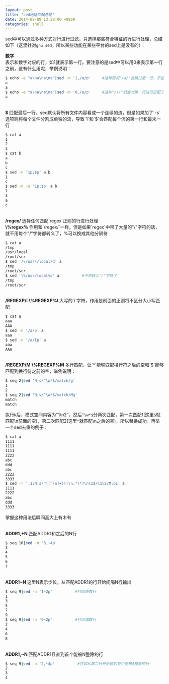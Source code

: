 ```yaml
---
layout: post
title: "sed地址匹配总结"
date: 2014-08-08 13:20:00 +0800
categories: shell
---
```



sed中可以通过多种方式对行进行过滤，只选择那些符合特征的行进行处理，总结如下（这里针对`gnu sed`，所以某些功能在某些平台的sed上是没有的）：

<b>数字         </b>  
表示和数字对应的行，如1就表示第一行。要注意的是sed中可以用0来表示第一行之前，这有什么用呢，举例说明：

```bash
$ echo -e "a\na\na\na"|sed -n '1,/a/p'     #这种情况"/a/"会跳过第一行，不会对第一行进行匹配
a
a
$ echo -e "a\na\na\na"|sed -n '0,/a/p'     #这样"/a/"就会对第一行进行匹配了
a
```


<br />
<b>$        </b>  
匹配最后一行。sed默认将所有文件内容看成一个连续的流，但是如果加了`-s`选项则将每个文件分割成单独的流，导致`1`和`$`会匹配每个流的第一行和最末一行

```bash
$ cat a
1
2
3
$ cat b
a
b
c
$ sed -n '1p;$p' a b
1
c
$ sed -n -s '1p;$p' a b
1
3
a
c
```


<br />
<b>/regex/          </b>  
选择任何匹配`regex`正则的行进行处理


<br />
<b>\%regex%     </b>  
作用和`/regex/`一样，但是如果`regex`中带了大量的"/"字符的话，就不用每个"/"字符都转义了，%可以换成其他分隔符

```bash
$ cat a
/tmp
/usr/local
/root/scr
$ sed '/\/usr\/local/d' a
/tmp
/root/scr
$ sed '\%/usr/local%d' a          #不用转义"/"字符了
/tmp
/root/scr
```


<br />
<b>/REGEXP/I</b>  
<b>\%REGEXP%I     </b>  
大写的`i`字符，作用是前面的正则将不区分大小写匹配

```bash
$ cat a
aaa
AAA
$ sed -n '/a/p' a
aaa
$ sed -n '/a/Ip' a
aaa
AAA
```


<br />
<b>/REGEXP/M</b>  
<b>\%REGEXP%M          </b>  
多行匹配，让`^`能够匹配换行符之后的空和`$`能够匹配到换行符之前的空，举例说明：

```bash
$ seq 2|sed 'N;s/^\w*$/match/g'    
1
2
$ seq 2|sed 'N;s/^\w*$/match/Mg'         
match
match
```
执行`N`后，模式空间内容为"1\n2"，然后`^\w*$`分两次匹配，第一次匹配1(这里`$`就匹配\n前面的空)，第二次匹配2(这里`^`就匹配\n之后的空)，所以替换成功。再举一个sed去重的例子：

```bash
$ cat a
1111
1111
1111
2222
abc
ddd
abc
2222
3333
$ sed -r ':1;N;s/^([^\n]+)((\n.*)*)\n\1$/\1\2/M;b1' a
1111
2222
abc
ddd
3333
```
掌握这种用法后瞬间高大上有木有


<br />
<b>ADDR1,+N          </b>  
匹配ADDR1和之后的N行

```bash
$ seq 10|sed -n '3,+4p'
3
4
5
6
7
```


<br />
<b>ADDR1~N          </b>  
这里N表示步长，从匹配ADDR1的行开始间隔N行输出

```bash
$ seq 9|sed -n '1~2p'          #打印奇数行
1
3
5
7
9
$ seq 9|sed -n '0~2p'          #打印偶数行
2
4
6
8
```


<br />
<b>ADDR1,~N          </b>  
匹配ADDR1且直到首个能被N整除的行

```bash
$ seq 9|sed -n '2,~4p'          #打印从第二行开始直到首个能被4整除的行
2
3
4
```
